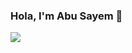 ### Hola, I'm Abu Sayem 👋

<!--
**BinaryBeast007/BinaryBeast007** is a ✨ _special_ ✨ repository because its `README.md` (this file) appears on your GitHub profile.

Here are some ideas to get you started:

- 🔭 I’m currently working on ...
- 🌱 I’m currently learning ...
- 👯 I’m looking to collaborate on ...
- 🤔 I’m looking for help with ...
- 💬 Ask me about ...
- 📫 How to reach me: ...
- 😄 Pronouns: ...
- ⚡ Fun fact: ...
-->
<img src="https://github-readme-stats.vercel.app/api?username=BinaryBeast007&&show_icons=true&title_color=ffffff&icon_color=bb2acf&text_color=daf7dc&bg_color=151515">
